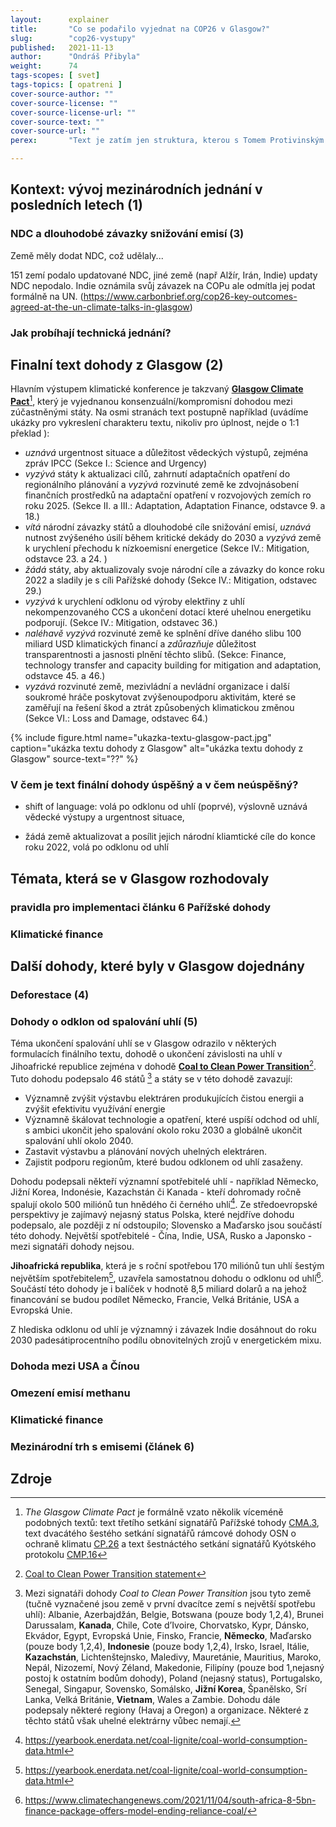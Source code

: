 ```yaml
---
layout:      explainer
title:       "Co se podařilo vyjednat na COP26 v Glasgow?"
slug:        "cop26-vystupy"
published:   2021-11-13
author:      "Ondráš Přibyla"
weight:      74
tags-scopes: [ svet]
tags-topics: [ opatreni ]
cover-source-author: ""
cover-source-license: ""
cover-source-license-url: ""
cover-source-text: ""
cover-source-url: ""
perex:       "Text je zatím jen struktura, kterou s Tomem Protivinským postupně doplňujeme"

---
```




## Kontext: vývoj mezinárodních jednání v posledních letech  (1)
<!---
- zásadní posun paradigmatu ohledně Net Zero závazků. 
- madrid nevyjednal A6, reporting rules, loss and damage, ... 
- Naoyuki Yamashi: "the meaning of Cop is shifting, it is no longer about formal decisions. We are seeing a changing phse of Paris Agreement from rulemaking to implementation."
-->

### NDC a dlouhodobé závazky snižování emisí (3)

Země měly dodat NDC, což udělaly... 

151 zemí podalo updatované NDC, jiné země (např Alžír, Irán, Indie) updaty NDC nepodalo. Indie oznámila svůj závazek na COPu ale odmítla jej podat formálně na UN. (https://www.carbonbrief.org/cop26-key-outcomes-agreed-at-the-un-climate-talks-in-glasgow)


### Jak probíhají technická jednání?
<!--- - je navržen základní text dohody. Pokud nějaká země nesouhlasí s formulací, navrhne jinou formulaci (např. shall se nahradi should), text se dá do závorek. Takto se uzávorkují všechny části textů na kterých není shoda a pak se celý týden řeší varianty formulací a vyjednává shoda na textaci. (from How to save the planet podcast) -->

## Finalní text dohody z Glasgow (2)

Hlavním výstupem klimatické konference je takzvaný **[Glasgow Climate Pact](https://unfccc.int/sites/default/files/resource/cma3_auv_2_cover%20decision.pdf)**[^21], který je vyjednanou konsenzuální/kompromisní dohodou mezi zúčastněnými státy. 
Na osmi stranách text postupně například (uvádíme ukázky pro vykreslení charakteru textu, nikoliv pro úplnost, nejde o 1:1 překlad ):
- *uznává* urgentnost situace a důležitost vědeckých výstupů, zejména zpráv IPCC  (Sekce I.: Science and Urgency)
- *vyzývá* státy k aktualizaci cílů, zahrnutí adaptačních opatření do regionálního plánování a *vyzývá* rozvinuté země ke zdvojnásobení finančních prostředků na adaptační opatření v rozvojových zemích ro roku 2025. (Sekce II. a III.: Adaptation, Adaptation Finance, odstavce 9. a 18.)
- *vítá* národní závazky států a dlouhodobé cíle snižování emisí, *uznává* nutnost zvýšeného úsilí během kritické dekády do 2030 a *vyzývá* země k urychlení přechodu k nízkoemisní energetice (Sekce IV.: Mitigation, odstavce 23. a 24. )
- *žádá* státy, aby aktualizovaly svoje národní cíle a závazky do konce roku 2022 a sladily je s cíli Pařížské dohody (Sekce IV.: Mitigation, odstavec 29.)
- *vyzývá* k urychlení odklonu od výroby elektřiny z uhlí nekompenzovaného <glossary id="sekvestrace">CCS</glossary> a ukončení dotací které uhelnou energetiku podporují. (Sekce IV.: Mitigation, odstavec 36.)
- *naléhavě vyzývá* rozvinuté země ke splnění dříve daného slibu 100 miliard USD klimatických financí a *zdůrazňuje* důležitost transparentnosti a jasnosti plnění těchto slibů. (Sekce: Finance, technology transfer and capacity building for mitigation and adaptation, odstavce 45. a 46.) 
- *vyzává* rozvinuté země, mezivládní a nevládní organizace i další soukromé hráče poskytovat zvýšenoupodporu aktivitám, které se zaměřují na řešení škod a ztrát způsobených klimatickou změnou (Sekce VI.: Loss and Damage, odstavec 64.)     

{% include figure.html
    name="ukazka-textu-glasgow-pact.jpg"
    caption="ukázka textu dohody z Glasgow"
    alt="ukázka textu dohody z Glasgow"
    source-text="??"
%}

### V čem je text finální dohody úspěšný a v čem neúspěšný?

- shift of language: volá po odklonu od uhlí (poprvé), výslovně uznává vědecké výstupy a urgentnost situace,


- žádá země aktualizovat a posílit jejich národní kliamtické cíle do konce roku 2022, volá po odklonu od uhlí

## Témata, která se v Glasgow rozhodovaly

### pravidla pro implementaci článku 6 Pařížské dohody
### Klimatické finance
###  


## Další dohody, které byly v Glasgow dojednány

### Deforestace (4)

### Dohody o odklon od spalování uhlí (5)

Téma ukončení spalování uhlí se v Glasgow odrazilo v některých formulacích finálního textu, dohodě o ukončení závislosti na uhlí v Jihoafrické republice zejména v dohodě **[Coal to Clean Power Transition](https://ukcop26.org/global-coal-to-clean-power-transition-statement/)**[^50]. Tuto dohodu podepsalo 46 států [^51] a státy se v této dohodě zavazují:  
- Významně zvýšit výstavbu elektráren produkujících čistou energii a zvýšit efektivitu využívání energie
- Významně škálovat technologie a opatření, které uspíší odchod od uhlí, s ambici ukončit jeho spalování okolo roku 2030 a globálně ukončit spalování uhlí okolo 2040. 
- Zastavit výstavbu a plánování nových uhelných elektráren. 
- Zajistit podporu regionům, které budou odklonem od uhlí zasaženy. 

Dohodu podepsali někteří významní spotřebitelé uhlí - například Německo, Jižní Korea, Indonésie, Kazachstán či Kanada - kteří dohromady ročně spalují okolo 500 miliónů tun hnědého či černého uhlí[^53]. Ze středoevropské perspektivy je zajímavý nejasný status Polska, které nejdříve dohodu podepsalo, ale později z ní odstoupilo; Slovensko a Maďarsko jsou součástí této dohody. Největší spotřebitelé - Čína, Indie, USA, Rusko a Japonsko - mezi signatáři dohody nejsou.  

**Jihoafrická republika**, která je s roční spotřebou 170 miliónů tun uhlí šestým největším spotřebitelem[^53], uzavřela samostatnou dohodu o odklonu od uhlí[^52]. Součástí této dohody je i balíček v hodnotě 8,5 miliard dolarů a na jehož financování se budou podílet Německo, Francie, Velká Británie, USA a Evropská Unie.  

Z hlediska odklonu od uhlí je významný i závazek Indie dosáhnout do roku 2030 padesátiprocentního podílu obnovitelných zrojů v energetickém mixu.  

### Dohoda mezi USA a Čínou

### Omezení emisí methanu

### Klimatické finance

### Mezinárodní trh s emisemi (článek 6)

## Zdroje

[^21]: *The Glasgow Climate Pact* je formálně vzato několik víceméně podobných textů: text třetího setkání signatářů Pařížské tohody [CMA.3](https://unfccc.int/sites/default/files/resource/cma3_auv_2_cover%20decision.pdf), text dvacátého šestého setkání signatářů rámcové dohody OSN o ochraně klimatu [CP.26](https://unfccc.int/sites/default/files/resource/cop26_auv_2f_cover_decision.pdf) a text šestnáctého setkání signatářů Kyótského protokolu [CMP.16](https://unfccc.int/sites/default/files/resource/cmp16_auv_2c_cover%20decision.pdf)

[^50]: [Coal to Clean Power Transition statement](https://ukcop26.org/global-coal-to-clean-power-transition-statement/)

[^51]: Mezi signatáři dohody *Coal to Clean Power Transition* jsou tyto země (tučně vyznačené jsou země v první dvacítce zemí s největší spotřebu uhlí):  Albanie, Azerbajdžán, Belgie, Botswana (pouze body 1,2,4),  Brunei Darussalam, **Kanada**, Chile, Cote d’Ivoire, Chorvatsko, Kypr, Dánsko, Ekvádor, Egypt, Evropská Unie, Finsko, Francie, **Německo**, Maďarsko (pouze body 1,2,4), **Indonesie** (pouze body 1,2,4), Irsko, Israel, Itálie, **Kazachstán**, Lichtenštejnsko, Maledivy, Mauretánie, Mauritius, Maroko, Nepál, Nizozemí, Nový Zéland, Makedonie, Filipíny (pouze bod 1,nejasný postoj k ostatním bodům dohody), Poland (nejasný status), Portugalsko, Senegal, Singapur, Sovensko, Somálsko, **Jižní Korea**, Španělsko, Srí Lanka, Velká Británie, **Vietnam**, Wales a Zambie. Dohodu dále podepsaly některé regiony (Havaj a Oregon) a  organizace. Některé z těchto států však uhelné elektrárny vůbec nemají.

[^52]: https://www.climatechangenews.com/2021/11/04/south-africa-8-5bn-finance-package-offers-model-ending-reliance-coal/

[^53]: https://yearbook.enerdata.net/coal-lignite/coal-world-consumption-data.html



[^1]: Evropská komise. ["Zpráva o fungování evropského trhu s uhlíkem"](https://eur-lex.europa.eu/legal-content/CS/TXT/?uri=CELEX:52020DC0740) Zpráva komise Evropskému parlamentu a Radě, Evropská komise, Brusel (2020).
[^2]: World Bank. ["State and Trends of Carbon Pricing 2020"](https://openknowledge.worldbank.org/handle/10986/33809) (May), World Bank, Washington, DC (2020).
[^3]: High-Level Commission on Carbon Prices. ["Report of the High-Level Commission on Carbon Prices."](https://openknowledge.worldbank.org/handle/10986/32419) World Bank, Washington, DC (2017).
[^4]: Evropská komise. ["Commission decision on the Union-wide quantity of allowances to be issued under the EU Emission Trading System for 2021"](https://ec.europa.eu/clima/sites/clima/files/news/docs/c_2020_7704_en.pdf) Evropská komise, Brusel (2020).

